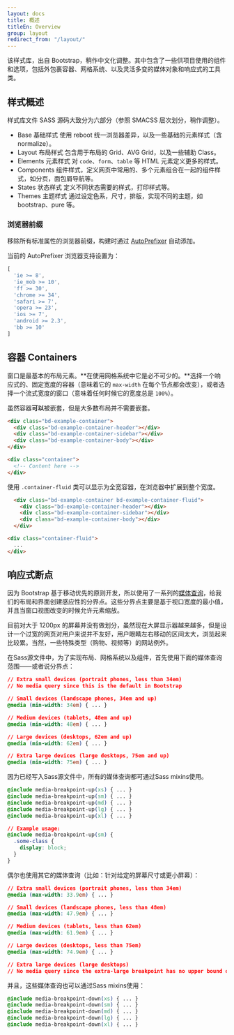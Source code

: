 ```yaml
---
layout: docs
title: 概述
titleEn: Overview
group: layout
redirect_from: "/layout/"
---
```


该样式库，出自 Bootstrap，稍作中文化调整。其中包含了一些供项目使用的组件和选项，包括外包裹容器、网格系统、以及灵活多变的媒体对象和响应式的工具类。

## 样式概述

样式库文件 SASS 源码大致分为六部分（参照 SMACSS 层次划分，稍作调整）。

- Base 基础样式 使用 reboot 统一浏览器差异，以及一些基础的元素样式（含 normalize）。
- Layout 布局样式 包含用于布局的 Grid、AVG Grid，以及一些辅助 Class。
- Elements 元素样式 对 `code`、`form`、`table` 等 HTML 元素定义更多的样式。
- Components 组件样式，定义网页中常用的、多个元素组合在一起的组件样式，如分页，面包屑导航等。
- States 状态样式 定义不同状态需要的样式，打印样式等。
- Themes 主题样式 通过设定色系，尺寸，排版，实现不同的主题，如 bootstrap、pure 等。

### 浏览器前缀

移除所有标准属性的浏览器前缀，构建时通过 [AutoPrefixer](https://github.com/postcss/autoprefixer) 自动添加。

当前的 AutoPrefixer 浏览器支持设置为：

```js
[
  'ie >= 8',
  'ie_mob >= 10',
  'ff >= 30',
  'chrome >= 34',
  'safari >= 7',
  'opera >= 23',
  'ios >= 7',
  'android >= 2.3',
  'bb >= 10'
]
```

## 容器 Containers

窗口是最基本的布局元素。**在使用网格系统中它是必不可少的。**选择一个响应式的、固定宽度的容器（意味着它的 `max-width` 在每个节点都会改变），或者选择一个流式宽度的窗口（意味着任何时候它的宽度总是 `100%`）。

虽然容器**可以**被嵌套，但是大多数布局并不需要嵌套。

`````html
<div class="bd-example-container">
  <div class="bd-example-container-header"></div>
  <div class="bd-example-container-sidebar"></div>
  <div class="bd-example-container-body"></div>
</div>
`````
```html
<div class="container">
  <!-- Content here -->
</div>
```

使用 `.container-fluid` 类可以显示为全宽容器，在浏览器中扩展到整个宽度。

`````html
  <div class="bd-example-container bd-example-container-fluid">
    <div class="bd-example-container-header"></div>
    <div class="bd-example-container-sidebar"></div>
    <div class="bd-example-container-body"></div>
  </div>
`````
```html
<div class="container-fluid">
  ...
</div>
```


## 响应式断点

因为 Bootstrap 基于移动优先的原则开发，所以使用了一系列的[媒体查询](https://developer.mozilla.org/en-US/docs/Web/Guide/CSS/Media_queries)，给我们的布局和界面创建感应性的分界点。这些分界点主要是基于视口宽度的最小值，并且当窗口视图改变的时候允许元素缩放。

目前对大于 1200px 的屏幕并没有做划分，虽然现在大屏显示器越来越多，但是设计一个过宽的网页对用户来说并不友好，用户眼睛左右移动的区间太大，浏览起来比较累。当然，一些特殊类型（购物、视频等）的网站例外。

在Sass源文件中，为了实现布局、网格系统以及组件，首先使用下面的媒体查询范围——或者说分界点：


```css
// Extra small devices (portrait phones, less than 34em)
// No media query since this is the default in Bootstrap

// Small devices (landscape phones, 34em and up)
@media (min-width: 34em) { ... }

// Medium devices (tablets, 48em and up)
@media (min-width: 48em) { ... }

// Large devices (desktops, 62em and up)
@media (min-width: 62em) { ... }

// Extra large devices (large desktops, 75em and up)
@media (min-width: 75em) { ... }
```


因为已经写入Sass源文件中，所有的媒体查询都可通过Sass mixins使用。

```css
@include media-breakpoint-up(xs) { ... }
@include media-breakpoint-up(sm) { ... }
@include media-breakpoint-up(md) { ... }
@include media-breakpoint-up(lg) { ... }
@include media-breakpoint-up(xl) { ... }

// Example usage:
@include media-breakpoint-up(sm) {
  .some-class {
    display: block;
  }
}
```


偶尔也使用其它的媒体查询（比如：针对给定的屏幕尺寸或更小屏幕）：

```css
// Extra small devices (portrait phones, less than 34em)
@media (max-width: 33.9em) { ... }

// Small devices (landscape phones, less than 48em)
@media (max-width: 47.9em) { ... }

// Medium devices (tablets, less than 62em)
@media (max-width: 61.9em) { ... }

// Large devices (desktops, less than 75em)
@media (max-width: 74.9em) { ... }

// Extra large devices (large desktops)
// No media query since the extra-large breakpoint has no upper bound on its width
```

并且，这些媒体查询也可以通过Sass mixins使用：

```css
@include media-breakpoint-down(xs) { ... }
@include media-breakpoint-down(sm) { ... }
@include media-breakpoint-down(md) { ... }
@include media-breakpoint-down(lg) { ... }
@include media-breakpoint-down(xl) { ... }
```
